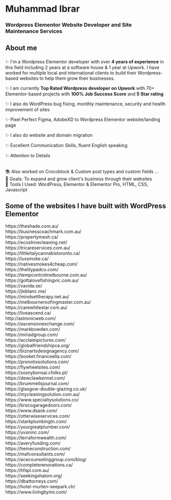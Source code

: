 <h1 align="left">Muhammad Ibrar</h1>

###

 <h3 align="left">Wordpress Elementor Website Developer and Site Maintenance Services </h3>


###

<h2 align="left">About me</h2>

###

<p align="left"> ✨  I'm a Wordpress Elementor developer with over <b>4 years of experience</b> in this field including 2 years at a software house & 1 year at Upwork. I have worked for multiple local and international clients to build their Wordpress-based websites to help them grow their businesses. 
<p> ✨ I am currently <b>Top Rated Wordpress developer on Upwork</b> with 70+ Elementor-based projects with <b>100% Job Success Score</b> and <b>5 Star rating</b> </p>
<p> ✨ I also do WordPress bug fixing, monthly maintenance, security and health improvement of sites 
 <p> ✨ Pixel Perfect Figma, AdobeXD to Wordpress Elementor website/landing page </p>
<p> ✨ I also do website and domain migration </p>
<p> ✨ Excellent Communication Skills, fluent English speaking</p> 
<p>✨ Attention to Details</p>
 <br>📚 Also worked on Crocoblock & Custom post types and custom fields ...<br>🎯 Goals: To expand and grow client's business through their websites<br>🎲 Tools I Used: WordPress, Elementor & Elementor Pro, HTML, CSS, Javascript</p>

###
<h2 align="left">Some of the websites I have built with WordPress Elementor</h2>
https://theshade.com.au/<br>
https://businesscoachmark.com.au/ <br>
https://propertymesh.ca/<br>
https://ecoshinecleaning.net/ <br>
https://tricareservices.com.au/ <br>
https://littleitalycannabistoronto.ca/ <br>
https://luxsmoke.ca/ <br>
https://nativesmokes4cheap.com/ <br>
https://thelilypadco.com/<br>
https://tempcontrolmelbourne.com.au/ <br>
https://gottalovefishingvic.com.au/ <br>
https://vavida.se/ <br>
https://jleblanc.me/<br>
https://mindsettherapy.net.au/ <br>
https://melbourneroofingmaster.com.au/ <br>
https://carewhitestar.com.au/ <br>
https://liveascend.ca/ <br> 
http://astronicweb.com/ <br> 
https://ascensionexchange.com/ <br>
https://markbowden.com/<br>
https://miriadgroup.com/<br>
https://acclaimpictures.com/ <br>
https://globalfriendshipca.org/<br>
https://biznartsdesignagency.com/<br>
https://booket.financeella.com/<br>
https://pronotixsolutions.com/ <br>
https://flywheelsites.com/ <br>
https://sosnybonsai.cfolks.pl/  <br>
https://dewclawkennel.com/ <br>
https://brummellsjournal.com/ <br>
https://glasgow-double-glazing.co.uk/ <br>
https://mycleaningsolution.com.au/ <br>
https://www.specialtysolutions.co/ <br>
https://brocogaragedoors.com/ <br>
https://www.dsaok.com/ <br>
https://otterwiseservices.com/ <br>
https://starkplumbingtn.com/ <br>
https://yourgreatplumber.com/ <br>
https://uvsninc.com/ <br>
https://terraformwealth.com/ <br>
https://averyfunding.com/ <br>
https://heineconstruction.com/ <br>
https://mafconsultants.com/ <br>
https://acecounselinggroup.com/blog/ <br>
https://completerenovations.ca/ <br>
https://hfspl.com.au/ <br>
https://seekingshalom.org/ <br>
https://dbattorneys.com/ <br>
https://hotel-murten-seepark.ch/ <br>
https://www.livingbyimi.com/ <br>

###






